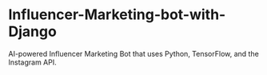 # Influencer-Marketing-bot-with-Django
AI-powered Influencer Marketing Bot that uses Python, TensorFlow, and the Instagram API.
